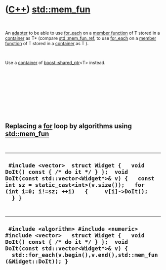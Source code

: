 



 

 

 

 

 

([C++](Cpp.htm)) [std::mem\_fun](CppMem_fun.htm)
================================================

 

An [adapter](CppAdapter.htm) to be able to use
[for\_each](CppFor_each.htm) on a [member
function](CppMemberFunction.htm) of T stored in a
[container](CppContainer.htm) as T\* (compare
[std::mem\_fun\_ref](CppMem_fun_ref.htm), to use
[for\_each](CppFor_each.htm) on a [member
function](CppMemberFunction.htm) of T stored in a
[container](CppContainer.htm) as T ).

 

Use a [container](CppContainer.htm) of
[boost::shared\_ptr](CppShared_ptr.htm)&lt;T&gt; instead.

 

 

 

 

 

Replacing a [for](CppFor.htm) loop by algorithms using [std::mem\_fun](CppMem_fun.htm)
--------------------------------------------------------------------------------------

 

  -------------------------------------------------------------------------------------------------------------------------------------------------------------------------------------------------------------------------------
  ` #include <vector>  struct Widget {   void DoIt() const { /* do it */ } };  void DoIt(const std::vector<Widget*>& v) {   const int sz = static_cast<int>(v.size());   for (int i=0; i!=sz; ++i)   {     v[i]->DoIt();   } }`
  -------------------------------------------------------------------------------------------------------------------------------------------------------------------------------------------------------------------------------

 

  -------------------------------------------------------------------------------------------------------------------------------------------------------------------------------------------------------------------------------------
  ` #include <algorithm> #include <numeric> #include <vector>   struct Widget {   void DoIt() const { /* do it */ } };  void DoIt(const std::vector<Widget*>& v) {   std::for_each(v.begin(),v.end(),std::mem_fun(&Widget::DoIt)); }`
  -------------------------------------------------------------------------------------------------------------------------------------------------------------------------------------------------------------------------------------

 

 

 

 

 





 



